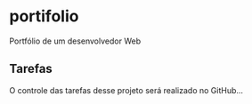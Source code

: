 # portifolio
Portfólio de um desenvolvedor Web

## Tarefas
O controle das tarefas desse projeto será realizado no GitHub...

